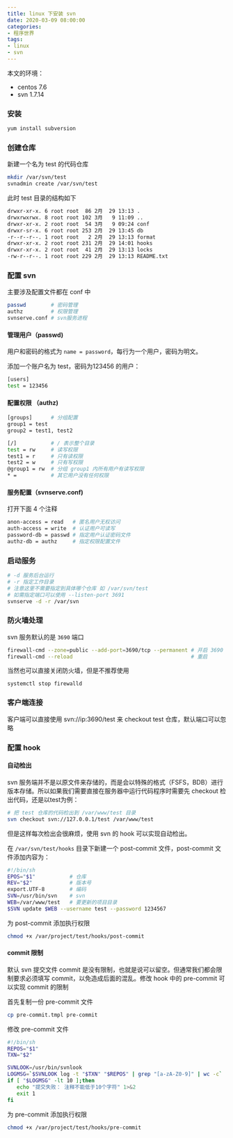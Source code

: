 ```yaml
---
title: linux 下安装 svn
date: 2020-03-09 08:00:00
categories:
- 程序世界
tags:
- linux
- svn
---
```


本文的环境：

* centos 7.6
* svn 1.7.14

### 安装
```bash
yum install subversion
```

### 创建仓库
新建一个名为 test 的代码仓库
```bash
mkdir /var/svn/test
svnadmin create /var/svn/test
```
此时 test 目录的结构如下
```bash
drwxr-xr-x. 6 root root  86 2月  29 13:13 .
drwxrwxrwx. 8 root root 102 3月   9 11:09 ..
drwxr-xr-x. 2 root root  54 3月   9 09:24 conf
drwxr-sr-x. 6 root root 253 2月  29 13:45 db
-r--r--r--. 1 root root   2 2月  29 13:13 format
drwxr-xr-x. 2 root root 231 2月  29 14:01 hooks
drwxr-xr-x. 2 root root  41 2月  29 13:13 locks
-rw-r--r--. 1 root root 229 2月  29 13:13 README.txt
```

### 配置 svn
主要涉及配置文件都在 conf 中
```bash
passwd        # 密码管理
authz         # 权限管理
svnserve.conf # svn服务进程
```

#### 管理用户（passwd)
用户和密码的格式为 `name = password`，每行为一个用户，密码为明文。

添加一个账户名为 test，密码为123456 的用户：
```bash
[users]
test = 123456
```

#### 配置权限 （authz)
```bash
[groups]      # 分组配置
group1 = test
group2 = test1, test2

[/]           # / 表示整个目录
test = rw     # 读写权限
test1 = r     # 只有读权限
test2 = w     # 只有写权限
@group1 = rw  # 分组 group1 内所有用户有读写权限
* =           # 其它用户没有任何权限
```

#### 服务配置（svnserve.conf)
打开下面 4 个注释
```bash
anon-access = read   # 匿名用户无权访问
auth-access = write  # 认证用户可读写
password-db = passwd # 指定用户认证密码文件
authz-db = authz     # 指定权限配置文件
```

### 启动服务
```bash
# -d 服务后台运行 
# -r 指定工作目录
# 注意这里不需要指定到具体哪个仓库 如 /var/svn/test
# 如需指定端口可以使用 --listen-port 3691
svnserve -d -r /var/svn    
```

### 防火墙处理
svn 服务默认的是 `3690` 端口
```bash
firewall-cmd --zone=public --add-port=3690/tcp --permanent # 开启 3690 端口
firewall-cmd --reload                                      # 重启
```
当然也可以直接关闭防火墙，但是不推荐使用
```
systemctl stop firewalld
```

### 客户端连接
客户端可以直接使用 svn://ip:3690/test 来 checkout test 仓库，默认端口可以忽略

### 配置 hook

#### 自动检出
svn 服务端并不是以原文件来存储的，而是会以特殊的格式（FSFS，BDB）进行版本存储。所以如果我们需要直接在服务器中运行代码程序时需要先 checkout 检出代码，还是以test为例：
```bash
# 把 test 仓库的代码检出到 /var/www/test 目录
svn checkout svn://127.0.0.1/test /var/www/test  
```
但是这样每次检出会很麻烦，使用 svn 的 hook 可以实现自动检出。

在 `/var/svn/test/hooks` 目录下新建一个 post-commit 文件，post-commit 文件添加内容为：
```bash
#!/bin/sh
EPOS="$1"           # 仓库
REV="$2"            # 版本号
export.UTF-8        # 编码
SVN=/usr/bin/svn    # svn 
WEB=/var/www/test   # 要更新的项目目录
$SVN update $WEB --username test --password 1234567
```

为 post-commit 添加执行权限

```bash
chmod +x /var/project/test/hooks/post-commit
```

####  commit 限制
默认 svn 提交文件 commit 是没有限制，也就是说可以留空。但通常我们都会限制要求必须填写 commit，以免造成后面的混乱。修改 hook 中的 pre-commit 可以实现 commit 的限制

首先复制一份 pre-commit 文件
```bash
cp pre-commit.tmpl pre-commit
```
修改 pre-commit 文件
```bash
#!/bin/sh
REPOS="$1"
TXN="$2"

SVNLOOK=/usr/bin/svnlook  
LOGMSG=`$SVNLOOK log -t "$TXN" "$REPOS" | grep "[a-zA-Z0-9]" | wc -c`
if [ "$LOGMSG" -lt 10 ];then 
   echo "提交失败： 注释不能低于10个字符" 1>&2 
   exit 1
fi
```

为 pre-commit 添加执行权限

```bash
chmod +x /var/project/test/hooks/pre-commit
```